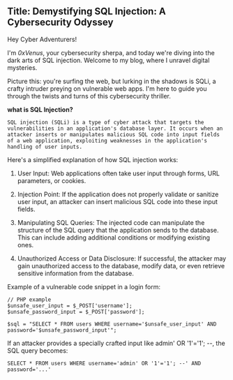 <h2>Title: Demystifying SQL Injection: A Cybersecurity Odyssey</h2>

Hey Cyber Adventurers!

I'm *0xVenus*, your cybersecurity sherpa, and today we're diving into the dark arts of SQL injection. Welcome to my blog, where I unravel digital mysteries.

Picture this: you're surfing the web, but lurking in the shadows is SQLi, a crafty intruder preying on vulnerable web apps. I'm here to guide you through the twists and turns of this cybersecurity thriller.

**what is SQL Injection?**

``SQL injection (SQLi) is a type of cyber attack that targets the vulnerabilities in an application's database layer. It occurs when an attacker inserts or manipulates malicious SQL code into input fields of a web application, exploiting weaknesses in the application's handling of user inputs.``

Here's a simplified explanation of how SQL injection works:

1. User Input: Web applications often take user input through forms, URL parameters, or cookies.

2. Injection Point: If the application does not properly validate or sanitize user input, an attacker can insert malicious SQL code into these input fields.

3. Manipulating SQL Queries: The injected code can manipulate the structure of the SQL query that the application sends to the database. This can include adding additional conditions or modifying existing ones.

4. Unauthorized Access or Data Disclosure: If successful, the attacker may gain unauthorized access to the database, modify data, or even retrieve sensitive information from the database.

Example of a vulnerable code snippet in a login form:

```
// PHP example
$unsafe_user_input = $_POST['username'];
$unsafe_password_input = $_POST['password'];

$sql = "SELECT * FROM users WHERE username='$unsafe_user_input' AND password='$unsafe_password_input'";
```
If an attacker provides a specially crafted input like admin' OR '1'='1'; --, the SQL query becomes:

```
SELECT * FROM users WHERE username='admin' OR '1'='1'; --' AND password='...'
```
